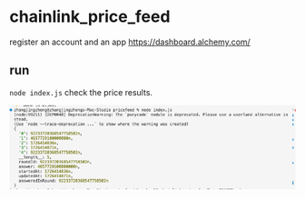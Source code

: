 # chainlink_price_feed
register an account and an app
https://dashboard.alchemy.com/

## run
`node index.js` check the price results.

![](./image.png)
